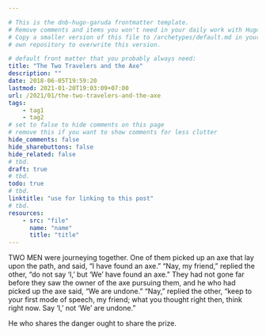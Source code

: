 ```yaml
---

# This is the dnb-hugo-garuda frontmatter template. 
# Remove comments and items you won't need in your daily work with Hugo.
# Copy a smaller version of this file to /archetypes/default.md in your
# own repository to overwrite this version.

# default front matter that you probably always need:
title: "The Two Travelers and the Axe"
description: ""
date: 2018-06-05T19:59:20
lastmod: 2021-01-20T19:03:09+07:00
url: /2021/01/the-two-travelers-and-the-axe
tags:
    - tag1
    - tag2
# set to false to hide comments on this page
# remove this if you want to show comments for less clutter
hide_comments: false
hide_sharebuttons: false
hide_related: false
# tbd.
draft: true
# tbd.
todo: true
# tbd.
linktitle: "use for linking to this post"
# tbd.
resources:
    - src: "file"
      name: "name"
      title: "title"
---
```

TWO MEN were journeying together. One of them picked up an axe that lay upon the path, and said, “I have found an axe.” “Nay, my friend,” replied the other, “do not say ‘I,’ but ‘We’ have found an axe.” They had not gone far before they saw the owner of the axe pursuing them, and he who had picked up the axe said, “We are undone.” “Nay,” replied the other, “keep to your first mode of speech, my friend; what you thought right then, think right now. Say ‘I,’ not ‘We’ are undone.”

He who shares the danger ought to share the prize.
